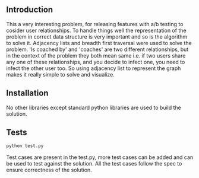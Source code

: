 ## Introduction

This a very interesting problem, for releasing features with a/b testing to cosider user relationships. To handle things well the representation of the problem in correct data structure is very important and so is the algorithm to solve it. Adjacency lists and breadth first traversal were used to solve the problem. 'Is coached by' and 'coaches' are two different relationships, but in the context of the problem they both mean same i.e. if two users share any one of these relationships, and you decide to infect one, you need to infect the other user too. So using adjacency list to represent the graph makes it really simple to solve and visualize.

## Installation

No other libraries except standard python libraries are used to build the solution.

## Tests

```sh
python test.py
```

Test cases are present in the test.py, more test cases can be added and can be used to test against the solution. All the test cases follow the spec to ensure correctness of the solution.
